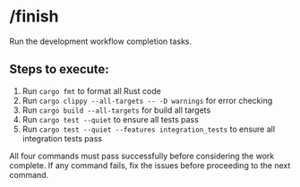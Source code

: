 # /finish

Run the development workflow completion tasks.

## Steps to execute:

1. Run `cargo fmt` to format all Rust code
2. Run `cargo clippy --all-targets -- -D warnings` for error checking
3. Run `cargo build --all-targets` for build all targets
4. Run `cargo test --quiet` to ensure all tests pass
5. Run `cargo test --quiet --features integration_tests` to ensure all integration tests pass

All four commands must pass successfully before considering the work complete. If any command fails, fix the issues before proceeding to the next command.

